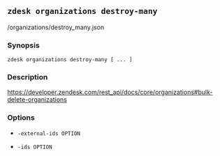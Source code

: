 ## `zdesk organizations destroy-many`

/organizations/destroy_many.json

### Synopsis

    zdesk organizations destroy-many [ ... ]

### Description

https://developer.zendesk.com/rest_api/docs/core/organizations#bulk-delete-organizations

### Options

* `-external-ids OPTION`

* `-ids OPTION`

